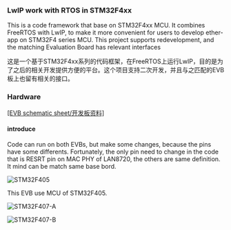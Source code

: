 <h3>LwIP work with RTOS in STM32F4xx</h3>
<p>This is a code framework that base on STM32F4xx MCU. It combines FreeRTOS with LwIP, to make it more convenient for users to develop ether-app on STM32F4 series MCU. This project supports redevelopment, and the matching Evaluation Board has relevant interfaces</p>
<p>这是一个基于STM32F4xx系列的代码框架，在FreeRTOS上运行LwIP，目的是为了之后的相关开发提供方便的平台。这个项目支持二次开发，并且与之匹配的EVB板上也留有相关的接口。</p>
<h3>Hardware</h3> 
<a href="http://www.developerlab.cn/">[EVB schematic sheet/开发板资料]</a><br>
<h4>introduce</h4>
<p>Code can run on both EVBs, but make some changes, because the pins have some differents. Fortunately, the only pin need to change in the code that is RESRT pin on MAC PHY of LAN8720, the others are same definition. It mind can be match same base bord.</p>

![STM32F405](https://github.com/laneston/Pictures/blob/master/STM32F405EVB.jpg)

This EVB use MCU of STM32F405.

![STM32F407-A](https://github.com/laneston/Pictures/blob/master/STM32F407EVB.jpg)

![STM32F407-B](https://github.com/laneston/Pictures/blob/master/STM32F407EVB-B.jpg)
